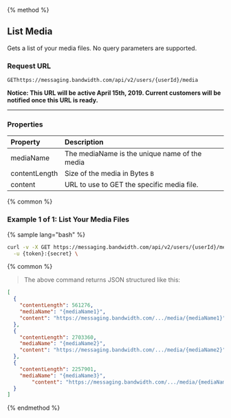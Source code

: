 {% method %}

## List Media
Gets a list of your media files. No query parameters are supported.

### Request URL

<code class="get">GET</code>`https://messaging.bandwidth.com/api/v2/users/{userId}/media`

**Notice: This URL will be active April 15th, 2019. Current customers will be notified once this URL is ready.**

---

### Properties
| Property      | Description                                   |
|:--------------|:----------------------------------------------|
| mediaName     | The mediaName is the unique name of the media |
| contentLength | Size of the media in Bytes `B`                |
| content       | URL to use to GET the specific media file.    |

{% common %}

### Example 1 of 1: List Your Media Files


{% sample lang="bash" %}

```bash
curl -v -X GET https://messaging.bandwidth.com/api/v2/users/{userId}/media \
  -u {token}:{secret} \
```

{% common %}


> The above command returns JSON structured like this:

```json
[
  {
    "contentLength": 561276,
    "mediaName": "{mediaName1}",
    "content": "https://messaging.bandwidth.com/.../media/{mediaName1}"
  },
  {
    "contentLength": 2703360,
    "mediaName": "{mediaName2}",
    "content": "https://messaging.bandwidth.com/.../media/{mediaName2}"
  },
  {
    "contentLength": 2257901,
    "mediaName": "{mediaName3}",
        "content": "https://messaging.bandwidth.com/.../media/{mediaName3}"
  }
]
```
{% endmethod %}
